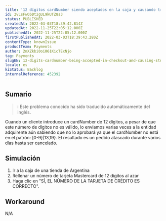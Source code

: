 ```yaml
---
title: '12 dígitos cardNumber siendo aceptados en la caja y causando transacciones atascadas'
id: 2vLsFwO5Dt2gUL9kUTZ8s3
status: PUBLISHED
createdAt: 2022-03-03T18:39:42.814Z
updatedAt: 2022-11-25T22:05:12.000Z
publishedAt: 2022-11-25T22:05:12.000Z
firstPublishedAt: 2022-03-03T18:39:43.280Z
contentType: knownIssue
productTeam: Payments
author: 2mXZkbi0oi061KicTExNjo
tag: Payments
slugEN: 12-digits-cardnumber-being-accepted-in-checkout-and-causing-stuck-transactions
locale: es
kiStatus: Backlog
internalReference: 452392
---
```


## Sumario

>ℹ️ Este problema conocido ha sido traducido automáticamente del inglés.


Cuando un cliente introduce un cardNumber de 12 dígitos, a pesar de que este número de dígitos no es válido, lo enviamos varias veces a la entidad adquirente aún sabiendo que no lo aprobará ya que el cardNumber no está en el patrón: [0-9]{13,19}. El resultado es un pedido atascado durante varios días hasta ser cancelado.



## Simulación



1. Ir a la caja de una tienda de Argentina
2. Rellenar un número de tarjeta Mastercard de 12 dígitos al azar
3. Haga clic en "SÍ, EL NÚMERO DE LA TARJETA DE CRÉDITO ES CORRECTO".



## Workaround


N/A

